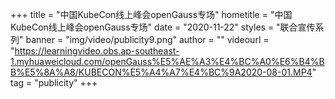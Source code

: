 +++
    title = "中国KubeCon线上峰会openGauss专场"
    hometitle = "中国KubeCon线上峰会openGauss专场"
    date = "2020-11-22"
    styles = "联合宣传系列"
    banner = "img/video/publicity9.png"
    author = ""
    videourl = "https://learningvideo.obs.ap-southeast-1.myhuaweicloud.com/openGauss%E5%AE%A3%E4%BC%A0%E6%B4%BB%E5%8A%A8/KUBECON%E5%A4%A7%E4%BC%9A2020-08-01.MP4" 
    tag = "publicity"
+++
